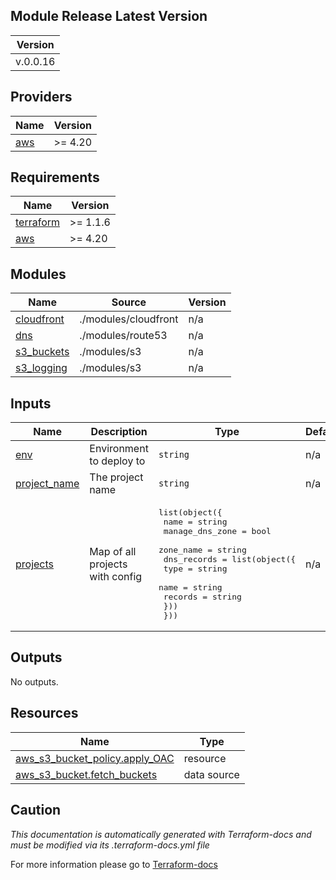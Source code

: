 <!-- BEGIN_TF_DOCS -->
## Module Release Latest Version
| Version |
|:-------:|
| v.0.0.16  |


## Providers

| Name | Version |
|------|---------|
| <a name="provider_aws"></a> [aws](#provider\_aws) | >= 4.20 |
## Requirements

| Name | Version |
|------|---------|
| <a name="requirement_terraform"></a> [terraform](#requirement\_terraform) | >= 1.1.6 |
| <a name="requirement_aws"></a> [aws](#requirement\_aws) | >= 4.20 |
## Modules

| Name | Source | Version |
|------|--------|---------|
| <a name="module_cloudfront"></a> [cloudfront](#module\_cloudfront) | ./modules/cloudfront | n/a |
| <a name="module_dns"></a> [dns](#module\_dns) | ./modules/route53 | n/a |
| <a name="module_s3_buckets"></a> [s3\_buckets](#module\_s3\_buckets) | ./modules/s3 | n/a |
| <a name="module_s3_logging"></a> [s3\_logging](#module\_s3\_logging) | ./modules/s3 | n/a |
## Inputs

| Name | Description | Type | Default | Required |
|------|-------------|------|---------|:--------:|
| <a name="input_env"></a> [env](#input\_env) | Environment to deploy to | `string` | n/a | yes |
| <a name="input_project_name"></a> [project\_name](#input\_project\_name) | The project name | `string` | n/a | yes |
| <a name="input_projects"></a> [projects](#input\_projects) | Map of all projects with config | <pre>list(object({<br>    name            = string<br>    manage_dns_zone = bool<br>    zone_name       = string<br>    dns_records = list(object({<br>      type    = string<br>      name    = string<br>      records = string<br>    }))<br>  }))</pre> | n/a | yes |
## Outputs

No outputs.
## Resources

| Name | Type |
|------|------|
| [aws_s3_bucket_policy.apply_OAC](https://registry.terraform.io/providers/hashicorp/aws/latest/docs/resources/s3_bucket_policy) | resource |
| [aws_s3_bucket.fetch_buckets](https://registry.terraform.io/providers/hashicorp/aws/latest/docs/data-sources/s3_bucket) | data source |

## Caution

*This documentation is automatically generated with Terraform-docs and must be modified via its .terraform-docs.yml file*

For more information please go to [Terraform-docs](https://terraform-docs.io)
<!-- END_TF_DOCS -->